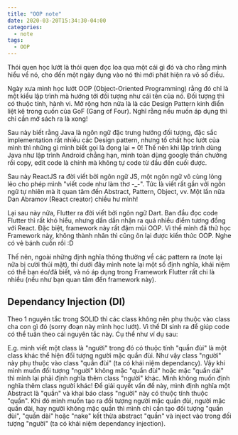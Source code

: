 ```yaml
---
title: "OOP note"
date: 2020-03-20T15:34:30-04:00
categories:
  - note
tags:
  - OOP
---
```


Thói quen học lướt là thói quen đọc loa qua một cái gì đó và cho rằng mình hiểu về nó, cho đến một ngày đụng vào nó thì mới phát hiện ra vô số điều.

Ngày xưa mình học lướt OOP (Object-Oriented Programming) rằng đó chỉ là một kiểu lập trình mà hướng tới đối tượng như cái tên của nó. Đối tượng thì có thuộc tính, hành vi. Mở rộng hơn nữa là là các Design Pattern kinh điển liệt kê trong cuốn của GoF (Gang of Four). Nghĩ rằng nếu muốn áp dụng thì chỉ cần mở sách ra là xong!

Sau này biết rằng Java là ngôn ngữ đặc trưng hướng đối tượng, đặc sắc implementation rất nhiều các Design pattern, nhưng tố chất học lướt của mình thì những gì mình biết gọi là đọng lại = 0! Thế nên khi lập trình dùng Java như lập trình Android chẳng hạn, mình toàn dùng google thần chưởng rồi copy, edit code là chính mà không tự code từ đầu đến cuối được.

Sau này ReactJS ra đời viết bởi ngôn ngữ JS, một ngôn ngữ vô cùng lỏng lẻo cho phép mình "viết code như làm thơ -_-". Tức là viết rất gần với ngôn ngữ tự nhiên mà ít quan tâm đến Abstract, Pattern, Object, vv. Một lần nữa Dan Abramov (React creator) chiều hư mình!

Lại sau này nữa, Flutter ra đời viết bởi ngôn ngữ Dart. Ban đầu đọc code Flutter thì rất khó hiểu, nhưng dần dần nhận ra quá nhiều điểm tương đồng với React. Đặc biệt, framework này rất đậm mùi OOP. Vì thế mình đã thử học Framework này, không thành nhân thì cũng ôn lại được kiến thức OOP. Nghe có vẻ bánh cuốn rồi :D 

Thế nên, ngoài những định nghĩa thông thường về các pattern  ra (note lại nữa bị cười thúi mặt), thì dưới đây mình note lại một số định nghĩa, khái niệm có thể bạn éo/đã biết, và nó áp dụng trong Framework Flutter rất chi là nhiều (nếu như bạn quan tâm đến framework này).

## Dependancy Injection (DI)
Theo 1 nguyên tắc trong SOLID thì các class không nên phụ thuộc vào class cha con gì đó (sorry đoạn này mình học lướt). Vì thế DI sinh ra để giúp code có thể tuân theo cái nguyên tắc này. Cụ thể như ví dụ sau:

E.g. mình viết một class là "người" trong đó có thuộc tính "quần đùi" là một class khác thể hiện đối tượng người mặc quần đùi. Như vậy class "người" này phụ thuộc vào class "quần đùi" (ta có khái niệm dependancy). Vậy khi mình muốn đối tượng "người" không mặc "quần đùi" hoặc mặc "quần dài" thì mình lại phải định nghĩa thêm class "người" khác. Mình không muốn định nghĩa thêm class người khác! 
Để giải quyết vấn đề này, mình định nghĩa một Abstract là "quần" và khai báo class "người" này có thuộc tính thuộc "quần". Khi đó mình muốn tạo ra đối tượng người mặc quần đùi, người mặc quần dài, hay người không mặc quần thì mình chỉ cần tạo đối tượng "quần đùi", "quần dài" hoặc "nake" kết thừa abstract "quần" và inject vào trong đối tượng "người" (ta có khái niệm dependancy injection).

 

